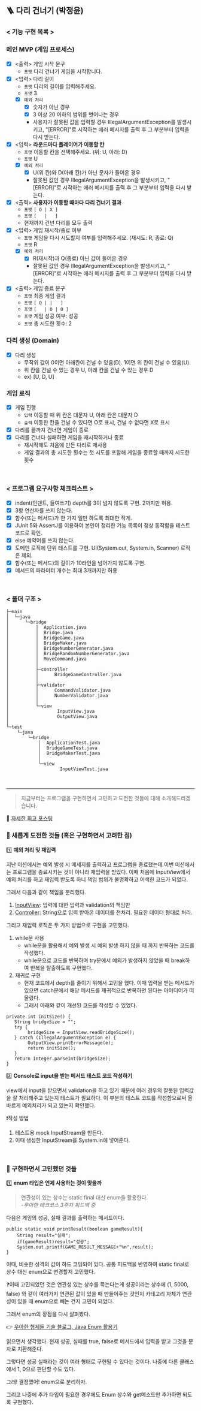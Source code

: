 ## 🪜 다리 건너기 (박정윤)

### < 기능 구현 목록 >

### 메인 MVP (게임 프로세스)

- [x] <출력> 게임 시작 문구
    - `포맷` 다리 건너기 게임을 시작합니다.
- [x] <입력> 다리 길이
    - `포맷` 다리의 길이를 입력해주세요.
    - `포맷` 3
    - [x] `예외 처리`
        - [x] 숫자가 아닌 경우
        - [x] 3 이상 20 이하의 범위를 벗어나는 경우
        - 사용자가 잘못된 값을 입력할 경우 IllegalArgumentException를 발생시키고, "[ERROR]"로 시작하는 에러 메시지를 출력 후 그 부분부터 입력을 다시 받는다.
- [x] <입력> **라운드마다 플레이어가 이동할 칸**
    - `포맷` 이동할 칸을 선택해주세요. (위: U, 아래: D)
    - `포맷` U
    - [x] `예외 처리`
        - [x] U(위 칸)와 D(아래 칸)가 아닌 문자가 들어온 경우
        - 잘못된 값인 경우 IllegalArgumentException을 발생시키고, "[ERROR]"로 시작하는 에러 메시지를 출력 후 그 부분부터 입력을 다시 받는다.
- [x] <출력> **사용자가 이동할 때마다 다리 건너기 결과**
    - `포맷` `[ O | X ]`
    - `포맷` `[   |   ]`
    - 현재까지 건넌 다리를 모두 출력
- [x] <입력> 게임 재시작/종료 여부
    - `포맷` 게임을 다시 시도할지 여부를 입력해주세요. (재시도: R, 종료: Q)
    - `포맷` R
    - [x] `예외 처리`
        - [x] R(재시작)과 Q(종료) 아닌 값이 들어온 경우
        - 잘못된 값인 경우 IllegalArgumentException을 발생시키고, "[ERROR]"로 시작하는 에러 메시지를 출력 후 그 부분부터 입력을 다시 받는다.
- [x] <출력> 게임 종료 문구
    - `포맷` 최종 게임 결과
    - `포맷` `[ O | |   ]`
    - `포맷` `[   | O | O ]`
    - `포맷` 게임 성공 여부: 성공
    - `포맷` 총 시도한 횟수: 2

### 다리 생성 (Domain)

- [x] 다리 생성
    - 무작위 값이 0이면 아래칸이 건널 수 있음(D). 1이면 위 칸이 건널 수 있음(U).
    - 위 칸을 건널 수 있는 경우 U, 아래 칸을 건널 수 있는 경우 D
    - ex) [U, D, U]

### 게임 로직

- [x] 게임 진행
    - `입력` 이동할 때 위 칸은 대문자 U, 아래 칸은 대문자 D
    - `출력` 이동한 칸을 건널 수 있다면 O로 표시, 건널 수 없다면 X로 표시
- [x] 다리를 끝까지 건너면 게임이 종료
- [x] 다리를 건너다 실패하면 게임을 재시작하거나 종료
    - 재시작해도 처음에 만든 다리로 재사용
    - 게임 결과의 총 시도한 횟수는 첫 시도를 포함해 게임을 종료할 때까지 시도한 횟수

<br>

### < 프로그램 요구사항 체크리스트 >

- [x] indent(인덴트, 들여쓰기) depth를 3이 넘지 않도록 구현. 2까지만 허용.
- [x] 3항 연산자를 쓰지 않는다.
- [x] 함수(또는 메서드)가 한 가지 일만 하도록 최대한 작게.
- [x] JUnit 5와 AssertJ를 이용하여 본인이 정리한 기능 목록이 정상 동작함을 테스트 코드로 확인.
- [x] else 예약어를 쓰지 않는다.
- [x] 도메인 로직에 단위 테스트를 구현. UI(System.out, System.in, Scanner) 로직은 제외.
- [x] 함수(또는 메서드)의 길이가 10라인을 넘어가지 않도록 구현.
- [x] 메서드의 파라미터 개수는 최대 3개까지만 허용

<br>

### < 폴더 구조 >

```
├─main
│  └─java
│      └─bridge
│          │  Application.java
│          │  Bridge.java
│          │  BridgeGame.java
│          │  BridgeMaker.java
│          │  BridgeNumberGenerator.java
│          │  BridgeRandomNumberGenerator.java
│          │  MoveCommand.java
│          │
│          ├─controller
│          │      BridgeGameController.java
│          │
│          ├─validator
│          │      CommandValidator.java
│          │      NumberValidator.java
│          │
│          └─view
│                  InputView.java
│                  OutputView.java
│
└─test
    └─java
        └─bridge
            │  ApplicationTest.java
            │  BridgeGameTest.java
            │  BridgeMakerTest.java
            │
            └─view
                    InputViewTest.java
```

<br> 

---

> 지금부터는 프로그램을 구현하면서 고민하고 도전한 것들에 대해 소개해드리겠습니다.

📎 [자세한 회고 포스팅](https://hello-judy-world.tistory.com/183)

### 🚀 새롭게 도전한 것들 (혹은 구현하면서 고려한 점)

1️⃣ **예외 처리 및 재입력**

지난 미션에서는 예외 발생 시 메세지를 출력하고 프로그램을 종료했는데 이번 미션에서는 프로그램을 종료시키는 것이 아니라
재입력을 받았다. 이때 처음에 InputView에서 예외 처리를 하고 재입력 받도록 하니 책임 범위가 불명확하고 어색한 코드가 되었다.

그래서 다음과 같이 책임을 분리했다.

1. <u>InputView</u>: 입력에 대한 입력과 validation의 책임만
2. <u>Controller</u>: String으로 입력 받아온 데이터를 전처리. 필요한 데이터 형태로 처리.

그리고 재입력 로직은 두 가지 방법으로 구현을 고민했다.

1. while문 사용
    - while문을 활용해서 예외 발생 시 예외 발생 하지 않을 때 까지 반복하는 코드를 작성했다.
    - while문으로 코드를 반복하며 try문에서 예외가 발생하지 않았을 때 break하여 반복을 탈출하도록 구현했다.
2. 재귀로 구현
    - 현재 코드에서 depth를 줄이기 위해서 고민을 했다. 이때 입력을 받는 메서드가 있으면 catch문에서 해당 메서드를 재귀적으로 반복하면 된다는 아이디어가 떠올랐다.
    - 그래서 아래와 같이 개선된 코드를 작성할 수 있었다.

```
private int initSize() {
   String bridgeSize = "";
   try {
        bridgeSize = InputView.readBridgeSize();
   } catch (IllegalArgumentException e) {
        OutputView.printErrorMessage(e);
        return initSize();
   }
   return Integer.parseInt(bridgeSize);
}
```

2️⃣ **Console로 input을 받는 메서드 테스트 코드 작성하기**

view에서 input을 받으면서 validation을 하고 있기 때문에 여러 경우의 잘못된 입력값을 잘 처리해주고 있는지 테스트가 필요하다.
이 부분의 테스트 코드를 작성함으로써 올바르게 예외처리가 되고 있는지 확인했다.

❗작성 방법

1. 테스트용 mock InputStream을 만든다.
2. 이때 생성한 InputStream을 System.in에 넣어준다.

<br>

### 🧐 구현하면서 고민했던 것들

1️⃣ **enum 타입은 언제 사용하는 것이 맞을까**

> 연관성이 있는 상수는 static final 대신 enum을 활용한다. <br>
> -*우아한 테크코스 3주차 피드백 중*

다음은 게임의 성공, 실패 결과를 출력하는 메서드이다.

```
public static void printResult(boolean gameResult){
    String result="실패";
    if(gameResult)result="성공";
    System.out.printf(GAME_RESULT_MESSAGE+"%n",result);
}
```

이때, 비슷한 성격의 값이 하드 코딩되어 있다. 공통 피드백을 반영하여 static final로 상수 대신 enum으로 변경할지 고민했다.

❓이때 고민되었던 것은 연관성 있는 상수를 묶는다는게 성공이라는 상수에 (1, 5000, false) 와 같이 여러가지 연관된 값이 있을 때 만들어주는 것인지 
카테고리 자체가 연관성이 있을 때 enum으로 빼는 건지 고민이 되었다.

그래서 enum의 장점을 다시 살펴봤다.

👉 [우아한 형제들 기술 블로그, Java Enum 활용기](https://techblog.woowahan.com/2527/)

읽으면서 생각했다. 현재 성공, 실패를 true, false로 메서드에서 입력을 받고 그것을 문자로 치환해준다.

그렇다면 성공 실패라는 것이 여러 형태로 구현될 수 있다는 것이다. 나중에 다른 클래스에서 1, 0으로 판단할 수도 있다.

그래! 결정했어! enum으로 분리하자.

그리고 나중에 추가 타입이 필요한 경우에도 Enum 상수와 get메소드만 추가하면 되도록 구현했다.